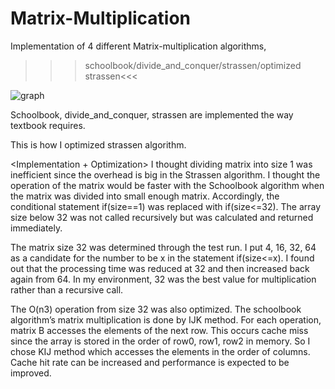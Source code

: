# Matrix-Multiplication
Implementation of 4 different Matrix-multiplication algorithms, 
>>>schoolbook/divide_and_conquer/strassen/optimized strassen<<<

![graph](https://user-images.githubusercontent.com/61370901/80899513-e4dd6680-8d4b-11ea-98c6-3b47c23e93bf.png)

Schoolbook, divide_and_conquer, strassen are implemented the way textbook requires.

This is how I optimized strassen algorithm. 

<Implementation + Optimization>
I thought dividing matrix into size 1 was inefficient since the overhead is big in the Strassen algorithm. I thought the operation of the matrix would be faster with the Schoolbook algorithm when the matrix was divided into small enough matrix. Accordingly, the conditional statement if(size==1) was replaced with if(size<=32). The array size below 32 was not called recursively but was calculated and returned immediately. 

The matrix size 32 was determined through the test run. I put 4, 16, 32, 64 as a candidate for the number to be x in the statement if(size<=x). I found out that the processing time was reduced at 32 and then increased back again from 64. In my environment, 32 was the best value for multiplication rather than a recursive call. 

The O(n3) operation from size 32 was also optimized. The schoolbook algorithm’s matrix multiplication is done by IJK method. For each operation, matrix B accesses the elements of the next row. This occurs cache miss since the array is stored in the order of row0, row1, row2 in memory. So I chose KIJ method which accesses the elements in the order of columns. Cache hit rate can be increased and performance is expected to be improved.
